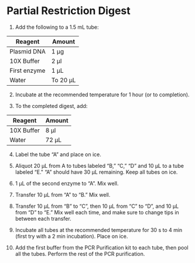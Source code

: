 # Partial Restriction Digest

1. Add the following to a 1.5 mL tube:

| Reagent      | Amount   |
|--------------|----------|
| Plasmid DNA  | 1 μg     |
| 10X Buffer   | 2 μl     |
| First enzyme | 1 μL     |
| Water        | To 20 μL |

2. Incubate at the recommended temperature for 1 hour (or to completion).

3. To the completed digest, add:

| Reagent      | Amount   |
|--------------|----------|
| 10X Buffer   | 8 μl     |
| Water        | 72 μL    |

4. Label the tube “A” and place on ice.

5. Aliquot 20 μL from A to tubes labeled “B,” “C,” “D” and 10 μL to a tube labeled “E." “A” should have 30 μL remaining. Keep all tubes on ice.

6. 1 μL of the second enzyme to “A”. Mix well.

7. Transfer 10 μL from “A” to “B.” Mix well.

8. Transfer 10 μL from “B” to “C”, then 10 μL from “C” to “D”, and 10 μL from “D” to “E.” Mix well each time, and make sure to change tips in between each transfer.

9. Incubate all tubes at the recommended temperature for 30 s to 4 min
(first try with a 2 min incubation). Place on ice.

10. Add the first buffer from the PCR Purification kit to each tube, then pool all the tubes. Perform the rest of the PCR purification.
